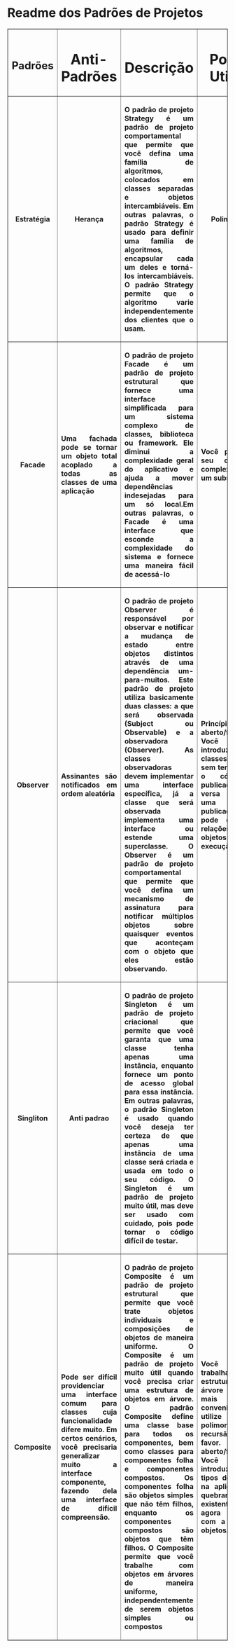 # Readme dos Padrões de Projetos
<body>
  <table border="1" width="500">
	<thead>
	 <tr>
		 <th scope="col"> <h2>Padrões</h2></th>
		 <th scope="col"> <h1>Anti-Padrões</h1></th>
		 <th scope="col"> <h1>Descrição</h1></th>
		 <th scope="col"> <h1>Porque Utilizar</h1></th>			  
	 </tr>
        <tr>
		 <th scope="col">Estratégia</th>
		 <th scope="col"> Herança </th>
		 <th scope="col"> <p align="justify">
					 O padrão de projeto Strategy é um padrão de projeto comportamental que permite que você defina uma família de algoritmos,
					 colocados  em classes separadas e objetos intercambiáveis. Em outras palavras, o padrão Strategy é usado para
					 definir uma família de algoritmos, encapsular cada um deles e torná-los intercambiáveis. O padrão Strategy permite que o 
					 algoritmo varie independentemente dos clientes que o usam.
			   </p> 
		   </th> 
		 <th scope="col"> Polimorfismo  </th>  
	 </tr>   
       <tr>
		 <th scope="col">Facade</th>
             <th scope="col"> <p align="justify"> Uma fachada pode se tornar um objeto total acoplado a todas as classes de uma aplicação
 </p></th> 
		 <th scope="col">
		 <p align="justify"> O padrão de projeto Facade é um padrão de projeto estrutural que fornece uma interface simplificada para um sistema complexo de classes, biblioteca ou                  framework.  Ele diminui a complexidade geral do aplicativo e ajuda a mover dependências indesejadas para um só local.Em outras palavras, o Facade é uma interface que esconde
		 a complexidade do sistema e fornece uma maneira fácil de acessá-lo </p>
		 </th>
		 <th scope="col"> <p align="justify">  Você pode isolar seu código da complexidade de um subsistema.
 </p></th>
		 </tr>     
            <tr>
		 <th scope="col">Observer</th>
             <th scope="col"> <p align="justify">Assinantes são notificados em ordem aleatória
			  </p>   </th>    
		 <th scope="col">
			  <p align="justify"> 
			   O padrão de projeto Observer é responsável por observar e notificar a mudança de estado entre objetos distintos através de uma dependência um-para-muitos. 
                     Este padrão de projeto utiliza basicamente duas classes: a que será observada (Subject ou Observable) e a observadora (Observer). As classes observadoras
                     devem implementar uma interface específica, já a classe que será observada implementa uma interface ou estende uma superclasse. O Observer é um padrão de 
                     projeto comportamental que permite que você defina um mecanismo de assinatura para notificar múltiplos objetos sobre quaisquer eventos que aconteçam com 
                     o objeto que eles estão observando.
			  </p>     
		</th>
		<th scope="col"><p align="justify">Princípio aberto/fechado. Você pode introduzir novas classes assinantes sem ter que mudar o código da publicadora (e vice versa se existe uma interface publicadora).
 Você pode estabelecer relações entre objetos durante a execução.
			  </p></th>
		</tr>
            <tr>
		 <th scope="col">Singliton</th>
              <th scope="col"> Anti padrao </th>     
		 <th scope="col">
			   <p align="justify"> 
			   O padrão de projeto Singleton é um padrão de projeto criacional que permite que você garanta que uma classe tenha apenas uma instância, enquanto fornece um
                     ponto de acesso global para essa instância. Em outras palavras, o padrão Singleton é usado quando você deseja ter certeza de que apenas uma instância de uma
                    classe será criada e usada em todo o seu código. O Singleton é um padrão de projeto muito útil, mas deve ser usado com cuidado, pois pode tornar o código difícil de                        testar.
		         </p>        
		 </th>
		 <th scope="col"> <p>oi </p>  </th>   
		 </tr>
		 <tr>
		 <th scope="col">Composite</th>
             <th scope="col"> <p align="justify">Pode ser difícil providenciar uma interface comum para
 classes cuja funcionalidade difere muito. Em certos cenários, você precisaria
 generalizar muito a interface componente, fazendo dela uma interface de difícil compreensão.
			  </p> </th>      
		 <th scope="col">
			   <p align="justify"> O padrão de projeto Composite é um padrão de projeto estrutural que permite que você trate objetos individuais e composições de objetos de maneira                         uniforme. O Composite é um  padrão de projeto muito útil quando você precisa criar uma estrutura de objetos em árvore. O padrão Composite define uma classe base                            para todos os componentes, bem como  classes para componentes folha e componentes compostos. Os componentes folha são objetos simples que não têm filhos, enquanto                          os componentes compostos são objetos que têm filhos. O Composite permite que você trabalhe com objetos em árvores de maneira uniforme, independentemente de serem                          objetos simples ou compostos
			  </p> 
		 </th>
		 <th scope="col"> <p align="justify">Você pode trabalhar com estruturas de árvore complexas mais convenientemente: utilize o polimorfismo e a recursão a seu favor.
 Princípio aberto/fechado. Você pode introduzir novos tipos de elemento na aplicação sem quebrar o código existente, o que agora funciona com a árvore de objetos.
			  </p> </th>
	  </tr>
	</thead>
 </table>
 </body>

